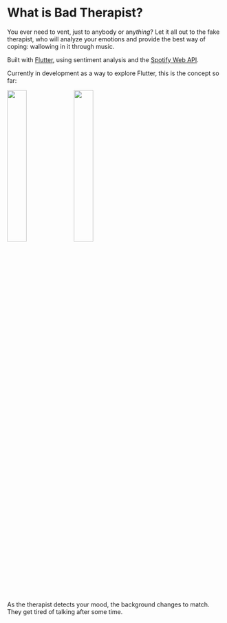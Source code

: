 # What is Bad Therapist?
You ever need to vent, just to anybody or any*thing*?
Let it all out to the fake therapist, who will analyze your emotions and provide the best way of coping: wallowing in it through music.

Built with [Flutter](https://flutter.dev/), using sentiment analysis and the [Spotify Web API](https://developer.spotify.com/documentation/web-api/).

Currently in development as a way to explore Flutter, this is the concept so far:

<img src="https://user-images.githubusercontent.com/30613206/149409983-865bc246-d78e-4008-b5f1-d54ba60b5cce.png" width="30%">        <img src="https://user-images.githubusercontent.com/30613206/149409707-9f35cca4-64d1-4b2d-8b84-470d57f586cf.png" width="30%"> 

As the therapist detects your mood, the background changes to match. They get tired of talking after some time.

